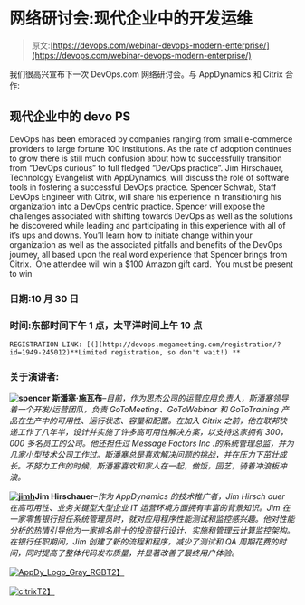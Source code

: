 # 网络研讨会:现代企业中的开发运维

> 原文:[https://devops.com/webinar-devops-modern-enterprise/](https://devops.com/webinar-devops-modern-enterprise/)

我们很高兴宣布下一次 DevOps.com 网络研讨会。与 AppDynamics 和 Citrix 合作:

## **现代企业中的 devo PS**

DevOps has been embraced by companies ranging from small e-commerce providers to large fortune 100 institutions. As the rate of adoption continues to grow there is still much confusion about how to successfully transition from “DevOps curious” to full fledged “DevOps practice”. Jim Hirschauer, Technology Evangelist with AppDynamics, will discuss the role of software tools in fostering a successful DevOps practice. Spencer Schwab, Staff DevOps Engineer with Citrix, will share his experience in transitioning his organization into a DevOps centric practice. Spencer will expose the challenges associated with shifting towards DevOps as well as the solutions he discovered while leading and participating in this experience with all of it’s ups and downs. You’ll learn how to initiate change within your organization as well as the associated pitfalls and benefits of the DevOps journey, all based upon the real word experience that Spencer brings from Citrix.  One attendee will win a $100 Amazon gift card.  You must be present to win

### **日期:10 月 30 日**

### **时间:东部时间下午 1 点，太平洋时间上午 10 点**

```
REGISTRATION LINK: [(](http://devops.megameeting.com/registration/?id=1949-245012)**Limited registration, so don't wait!) **
```

### **关于演讲者:**

**[![spencer](../Images/df608a4b8718c20f894eb871d307c35f.png)](https://devops.com/wp-content/uploads/2014/10/spencer.jpg) 斯潘塞·施瓦布**–*目前，作为思杰公司的运营应用负责人，斯潘塞领导着一个开发/运营团队，负责 GoToMeeting、GoToWebinar 和 GoToTraining 产品在生产中的可用性、运行状态、容量和配置。在加入 Citrix 之前，他在联邦快递工作了八年半，设计并实施了许多高可用性解决方案，以支持这家拥有 300，000 多名员工的公司。他还担任过 Message Factors Inc .的系统管理总监，并为几家小型技术公司工作过。斯潘塞总是喜欢解决问题的挑战，并在压力下茁壮成长。不努力工作的时候，斯潘塞喜欢和家人在一起，做饭，园艺，骑着冲浪板冲浪。*

**[![jimh](../Images/d0a25b44e8d2bf9034a3531e0bafc891.png)](https://devops.com/wp-content/uploads/2014/10/jimh.jpg)Jim Hirschauer**–*作为 AppDynamics 的技术推广者，Jim Hirsch auer 在高可用性、业务关键型大型企业 IT 运营环境方面拥有丰富的背景知识。Jim 在一家零售银行担任系统管理员时，就对应用程序性能测试和监控感兴趣。他对性能分析的热情引导他为一家排名前十的投资银行设计、实施和管理云计算监控架构。在银行任职期间，Jim 创建了新的流程和程序，减少了测试和 QA 周期花费的时间，同时提高了整体代码发布质量，并显著改善了最终用户体验。*

[![AppDy_Logo_Gray_RGB](../Images/17be2a675a3cfb5eff9336217de01c4e.png)T2】](https://devops.com/wp-content/uploads/2014/10/AppDy_Logo_Gray_RGB.jpg)

[![citrix](../Images/9046cef963954f70ca1d092c2cbe7347.png)T2】](https://devops.com/wp-content/uploads/2014/10/citrix.jpg)
